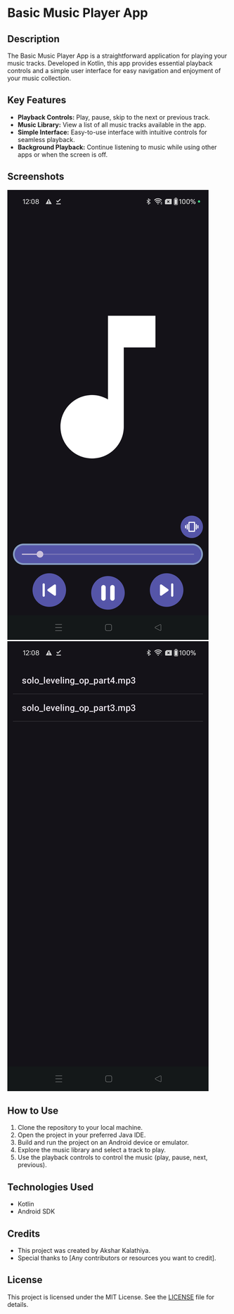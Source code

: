 # Basic Music Player App

## Description

The Basic Music Player App is a straightforward application for playing your music tracks. Developed in Kotlin, this app provides essential playback controls and a simple user interface for easy navigation and enjoyment of your music collection.

## Key Features

- **Playback Controls:** Play, pause, skip to the next or previous track.
- **Music Library:** View a list of all music tracks available in the app.
- **Simple Interface:** Easy-to-use interface with intuitive controls for seamless playback.
- **Background Playback:** Continue listening to music while using other apps or when the screen is off.

## Screenshots

![Screenshot 1](screenshots/player.png)
![Screenshot 2](screenshots/music_list.png)

## How to Use

1. Clone the repository to your local machine.
2. Open the project in your preferred Java IDE.
3. Build and run the project on an Android device or emulator.
4. Explore the music library and select a track to play.
5. Use the playback controls to control the music (play, pause, next, previous).

## Technologies Used

- Kotlin
- Android SDK

## Credits

- This project was created by Akshar Kalathiya.
- Special thanks to [Any contributors or resources you want to credit].

## License

This project is licensed under the MIT License. See the [LICENSE](../LICENSE) file for details.
